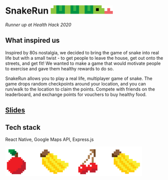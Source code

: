 # SnakeRun ![snake](frontend/assets/snake.png)
*Runner up at Health Hack 2020*

## What inspired us
Inspired by 80s nostalgia, we decided to bring the game of snake into real life but with a small twist - to get people to leave the house, get out onto the streets, and get fit! We wanted to make a game that would motivate people to exercise and gave them healthy rewards to do so.

SnakeRun allows you to play a real life, multiplayer game of snake. The game drops random checkpoints around your location, and you can run/walk to the location to claim the points. Compete with friends on the leaderboard, and exchange points for vouchers to buy healthy food.

## [Slides](https://docs.google.com/presentation/d/1CAxdkgBQaT7TU68sv8DyiL1Lb2KcI0PMdYguCJVJGzc/edit?usp=sharing)

## Tech stack
React Native, Google Maps API, Express.js

![fruit](frontend/assets/fruits.png)

